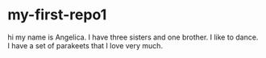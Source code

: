 # my-first-repo1
hi my name is Angelica. I have three sisters and one brother. I like to dance. I have a set of parakeets that I love very much. 